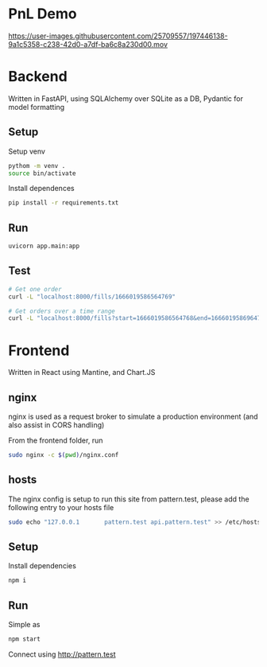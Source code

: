 # PnL Demo



https://user-images.githubusercontent.com/25709557/197446138-9a1c5358-c238-42d0-a7df-ba6c8a230d00.mov



# Backend
Written in FastAPI, using SQLAlchemy over SQLite as a DB, Pydantic for model formatting

## Setup
Setup venv
```bash
pythom -m venv .
source bin/activate
```

Install dependences
```bash
pip install -r requirements.txt
```


## Run
```bash
uvicorn app.main:app
```

## Test
```bash
# Get one order
curl -L "localhost:8000/fills/1666019586564769"

# Get orders over a time range
curl -L "localhost:8000/fills?start=1666019586564768&end=1666019586964769"
```

# Frontend
Written in React using Mantine, and Chart.JS

## nginx
nginx is used as a request broker to simulate a production environment (and also assist in CORS handling)

From the frontend folder, run
```bash
sudo nginx -c $(pwd)/nginx.conf
```

## hosts
The nginx config is setup to run this site from pattern.test, please add the following entry to your hosts file
```bash
sudo echo "127.0.0.1       pattern.test api.pattern.test" >> /etc/hosts
```

## Setup
Install dependencies
```bash
npm i
```

## Run
Simple as
```bash
npm start
```

Connect using http://pattern.test
